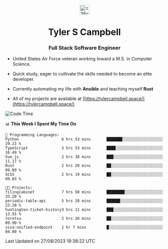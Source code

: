 <p align="center">
<a href="https://www.linkedin.com/in/t36campbell" target="blank"><img align="center" src="https://ik.imagekit.io/t36campbell/Portfolio/linkedin.png.original_m8bbGgPh6.png" alt="t36campbell" height="30" width="30" /></a>
</p>
<h1 align="center">Tyler S Campbell</h1>
<h3 align="center">Full Stack Software Engineer</h3>

* United States Air Force veteran working toward a M.S. in Computer Science.

* Quick study, eager to cultivate the skills needed to become an elite developer.

* Currently automating my life with **Ansible** and teaching myself **Rust**

* All of my projects are available at [https://tylercampbell.space/](https://tylercampbell.space/)

<!--START_SECTION:waka-->
![Code Time](http://img.shields.io/badge/Code%20Time-2%2C738%20hrs%2037%20mins-blue)

📊 **This Week I Spent My Time On** 

```text
💬 Programming Languages: 
Python                   6 hrs 53 mins       ███████░░░░░░░░░░░░░░░░░░   29.23 % 
TypeScript               3 hrs 53 mins       ████░░░░░░░░░░░░░░░░░░░░░   16.49 % 
Vue.js                   2 hrs 38 mins       ███░░░░░░░░░░░░░░░░░░░░░░   11.17 % 
Rust                     2 hrs 20 mins       ██░░░░░░░░░░░░░░░░░░░░░░░   09.89 % 
SCSS                     2 hrs 19 mins       ██░░░░░░░░░░░░░░░░░░░░░░░   09.83 % 

🐱‍💻 Projects: 
filingcabinet            7 hrs 50 mins       ████████░░░░░░░░░░░░░░░░░   33.20 % 
periodic-table-api       5 hrs 28 mins       ██████░░░░░░░░░░░░░░░░░░░   23.20 % 
huntington-ticket-history3 hrs 11 mins       ███░░░░░░░░░░░░░░░░░░░░░░   13.55 % 
toretsu                  2 hrs 20 mins       ██░░░░░░░░░░░░░░░░░░░░░░░   09.90 % 
visa-unified-endpoint    1 hr 7 mins         █░░░░░░░░░░░░░░░░░░░░░░░░   04.80 % 
```


 Last Updated on 27/08/2023 19:38:22 UTC
<!--END_SECTION:waka-->
